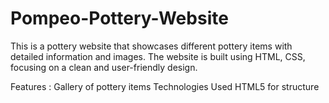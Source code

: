 # Pompeo-Pottery-Website

This is a pottery website that showcases different pottery items with detailed information and images. The website is built using HTML, CSS,  focusing on a clean and user-friendly design.

Features :
Gallery of pottery items
Technologies Used
HTML5 for structure
